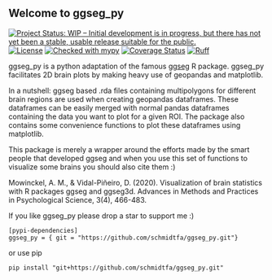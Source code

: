 ## Welcome to ggseg_py

[![Project Status: WIP – Initial development is in progress, but there has not yet been a stable, usable release suitable for the public.](https://www.repostatus.org/badges/latest/wip.svg)](https://www.repostatus.org/#wip)
[![License](https://img.shields.io/badge/License-BSD_3--Clause-green.svg)](https://opensource.org/licenses/BSD-3-Clause)
[![Checked with mypy](http://www.mypy-lang.org/static/mypy_badge.svg)](http://mypy-lang.org/)
[![Coverage Status](https://coveralls.io/repos/github/schmidtfa/ggseg_py/badge.svg?branch=main)](https://coveralls.io/github/schmidtfa/ggseg_py?branch=main)
[![Ruff](https://img.shields.io/endpoint?url=https://raw.githubusercontent.com/astral-sh/ruff/main/assets/badge/v2.json)](https://github.com/astral-sh/ruff)


ggseg_py is a python adaptation of the famous [ggseg](https://github.com/ggseg) R package. ggseg_py facilitates 2D brain plots by making heavy use of geopandas and matplotlib. 

In a nutshell: ggseg based .rda files containing multipolygons for different brain regions are used when creating geopandas dataframes. These dataframes can be easily merged with normal pandas dataframes containing the data you want to plot for a given ROI.
The package also contains some convenience functions to plot these dataframes using matplotlib.

This package is merely a wrapper around the efforts made by the smart people that developed ggseg and when you use this set of functions to visualize some brains you should also cite them :)

Mowinckel, A. M., & Vidal-Piñeiro, D. (2020). Visualization of brain statistics with R packages ggseg and ggseg3d. Advances in Methods and Practices in Psychological Science, 3(4), 466-483.

If you like ggseg_py please drop a star to support me :)

```
[pypi-dependencies]
ggseg_py = { git = "https://github.com/schmidtfa/ggseg_py.git"}
```

or use pip

```
pip install "git+https://github.com/schmidtfa/ggseg_py.git"
```